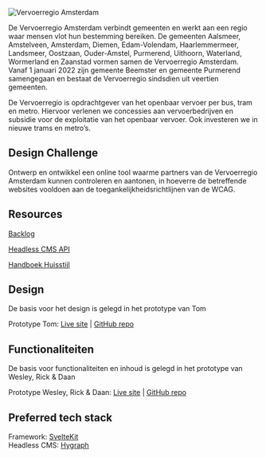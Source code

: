 ![Vervoerregio Amsterdam](https://user-images.githubusercontent.com/1061632/191292939-24d4ffc0-51da-44b2-9317-981b0a436e15.png)


De Vervoerregio Amsterdam verbindt gemeenten en werkt aan een regio waar mensen vlot hun bestemming bereiken. De gemeenten Aalsmeer, Amstelveen, Amsterdam, Diemen, Edam-Volendam, Haarlemmermeer, Landsmeer, Oostzaan, Ouder-Amstel, Purmerend, Uithoorn, Waterland, Wormerland en Zaanstad vormen samen de Vervoerregio Amsterdam. Vanaf 1 januari 2022 zijn gemeente Beemster en gemeente Purmerend samengegaan en bestaat de Vervoerregio sindsdien uit veertien gemeenten. 

De Vervoerregio is opdrachtgever van het openbaar vervoer per bus, tram en metro. Hiervoor verlenen we concessies aan vervoerbedrijven en subsidie voor de exploitatie van het openbaar vervoer. Ook investeren we in nieuwe trams en metro’s.

## Design Challenge
Ontwerp en ontwikkel een online tool waarme partners van de Vervoerregio Amsterdam kunnen controleren en aantonen, in hoeverre de betreffende websites vooldoen aan de toegankelijkheidsrichtlijnen van de WCAG. 

## Resources

[Backlog](https://github.com/orgs/fdnd-agency/projects/8/views/1?visibleFields=%5B%22Title%22%2C%22Assignees%22%2C%22Status%22%2C%22Labels%22%5D)

<!--[Sprintplanning Miro Board](https://miro.com/app/board/uXjVPhXSEn0=/?share_link_id=694598263794)-->

[Headless CMS API](https://app.hygraph.com/87ee9d0aec0041dda6d11564cc26f08b/master)

[Handboek Huisstijl](https://github.com/fdnd-agency/vervoerregio-amsterdam/blob/main/Vervoerregio%20Handboek_Huisstijl%202021.pdf)  
 
## Design
De basis voor het design is gelegd in het prototype van Tom  

Prototype Tom: [Live site](https://dull-cyan-seagull-hose.cyclic.app/) | [GitHub repo](https://github.com/tom-2810/the-web-is-for-everyone-interactive-functionality)  

## Functionaliteiten
De basis voor functionaliteiten en inhoud is gelegd in het prototype van Wesley, Rick & Daan

Prototype Wesley, Rick & Daan: [Live site](https://vervoerregio-amsterdam-sprint11.adaptable.app/) | [GitHub repo](https://github.com/WesleySchorel/connecting-people-realtime-web-app)  

## Preferred tech stack

Framework: [SvelteKit](https://kit.svelte.dev/)   
Headless CMS: [Hygraph](https://hygraph.com/)


